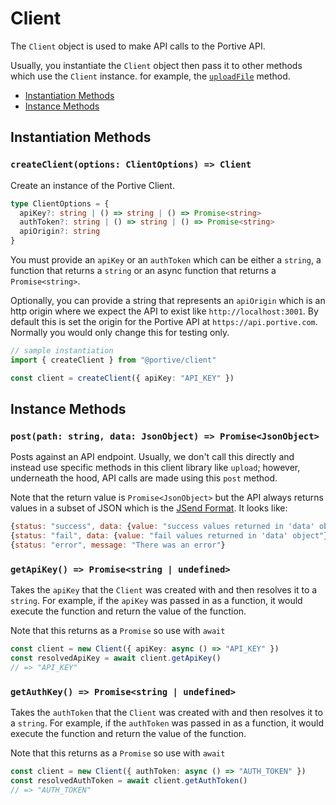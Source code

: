# Client

The `Client` object is used to make API calls to the Portive API.

Usually, you instantiate the `Client` object then pass it to other methods which use the `Client` instance. for example, the [`uploadFile`](./upload.md) method.

- [Instantiation Methods](#instantiation-methods)
- [Instance Methods](#instance-methods)

## Instantiation Methods

### `createClient(options: ClientOptions) => Client`

Create an instance of the Portive Client.

```typescript
type ClientOptions = {
  apiKey?: string | () => string | () => Promise<string>
  authToken?: string | () => string | () => Promise<string>
  apiOrigin?: string
}
```

You must provide an `apiKey` or an `authToken` which can be either a `string`, a function that returns a `string` or an async function that returns a `Promise<string>`.

Optionally, you can provide a string that represents an `apiOrigin` which is an http origin where we expect the API to exist like `http://localhost:3001`. By default this is set the origin for the Portive API at `https://api.portive.com`. Normally you would only change this for testing only.

```typescript
// sample instantiation
import { createClient } from "@portive/client"

const client = createClient({ apiKey: "API_KEY" })
```

## Instance Methods

### `post(path: string, data: JsonObject) => Promise<JsonObject>`

Posts against an API endpoint. Usually, we don't call this directly and instead use specific methods in this client library like `upload`; however, underneath the hood, API calls are made using this `post` method.

Note that the return value is `Promise<JsonObject>` but the API always returns values in a subset of JSON which is the [JSend Format](https://github.com/omniti-labs/jsend). It looks like:

```javascript
{status: "success", data: {value: "success values returned in 'data' object"}}
{status: "fail", data: {value: "fail values returned in 'data' object"}}
{status: "error", message: "There was an error"}
```

### `getApiKey() => Promise<string | undefined>`

Takes the `apiKey` that the `Client` was created with and then resolves it to a `string`. For example, if the `apiKey` was passed in as a function, it would execute the function and return the value of the function.

Note that this returns as a `Promise` so use with `await`

```typescript
const client = new Client({ apiKey: async () => "API_KEY" })
const resolvedApiKey = await client.getApiKey()
// => "API_KEY"
```

### `getAuthKey() => Promise<string | undefined>`

Takes the `authToken` that the `Client` was created with and then resolves it to a `string`. For example, if the `authToken` was passed in as a function, it would execute the function and return the value of the function.

Note that this returns as a `Promise` so use with `await`

```typescript
const client = new Client({ authToken: async () => "AUTH_TOKEN" })
const resolvedAuthToken = await client.getAuthToken()
// => "AUTH_TOKEN"
```
